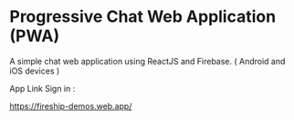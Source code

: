 # Progressive Chat Web Application (PWA) 

A simple chat web application using ReactJS and Firebase. ( Android and iOS devices ) 

App Link Sign in : 

https://fireship-demos.web.app/
